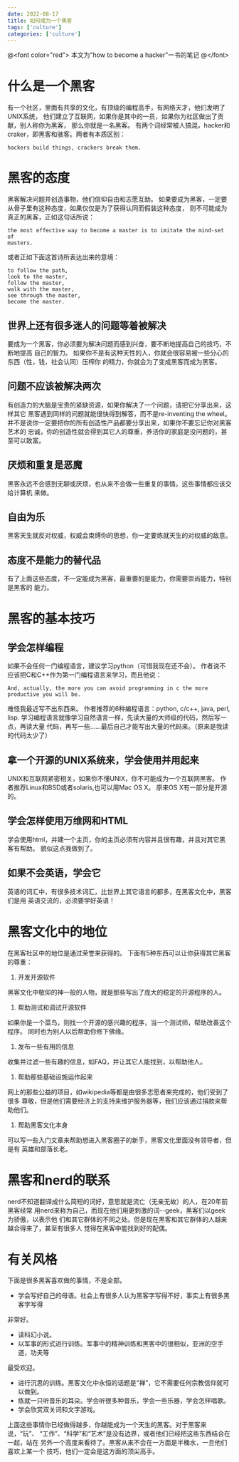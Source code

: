 ```yaml
---
date: 2022-08-17
title: 如何成为一个黑客
tags: ['culture']
categories: ['culture']
---
```


@&lt;font color="red"&gt; 本文为"how to become a hacker"一书的笔记
@&lt;/font&gt;

什么是一个黑客
==============

有一个社区，里面有共享的文化，有顶级的编程高手，有网络天才，他们发明了UNIX系统，
他们建立了互联网，如果你是其中的一员，如果你为社区做出了贡献，别人称你为黑客，
那么你就是一名黑客。
有两个词经常被人搞混，hacker和craker，即黑客和骇客。两者有本质区别：

``` {.example}
hackers build things, crackers break them.
```

黑客的态度
==========

黑客解决问题并创造事物，他们信仰自由和志愿互助。
如果要成为黑客，一定要从骨子里有这种态度，如果仅仅是为了获得认同而假装这种态度，
则不可能成为真正的黑客，正如这句话所说：

``` {.example}
the most effective way to become a master is to imitate the mind-set of 
masters.
```

或者正如下面这首诗所表达出来的意境：

``` {.example}
to follow the path,
look to the master,
follow the master,
walk with the master,
see through the master,
become the master.
```

世界上还有很多迷人的问题等着被解决
----------------------------------

要成为一个黑客，你必须要为解决问题而感到兴奋，要不断地提高自己的技巧，不断地提高
自己的智力。
如果你不是有这种天性的人，你就会很容易被一些分心的东西（性，钱，社会认同）压榨你
的精力，你就会为了变成黑客而成为黑客。

问题不应该被解决两次
--------------------

有创造力的大脑是宝贵的紧缺资源，如果你解决了一个问题，请把它分享出来，这样其它
黑客遇到同样的问题就能很快得到解答，而不是re-inventing the wheel。
并不是说你一定要把你的所有创造性产品都要分享出来，如果你不要忘记你对黑客艺术的
忠诚，你的创造性就会得到其它人的尊重，养活你的家庭是没问题的，甚至可以致富。

厌烦和重复是恶魔
----------------

黑客永远不会感到无聊或厌烦，也从来不会做一些重复的事情。这些事情都应该交给计算机
来做。

自由为乐
--------

黑客天生就反对权威，权威会束缚你的思想，你一定要练就天生的对权威的敌意。

态度不是能力的替代品
--------------------

有了上面这些态度，不一定能成为黑客，最重要的是能力，你需要崇尚能力，特别是黑客的
能力。

黑客的基本技巧
==============

学会怎样编程
------------

如果不会任何一门编程语言，建议学习python（可惜我现在还不会）。
作者说不应该把C和C++作为第一门编程语言来学习，而且他说：

``` {.example}
And, actually, the more you can avoid programming in c the more
productive you will be.
```

难怪我最近写不出东西来。 作者推荐的6种编程语言：python, c/c++, java,
perl, lisp.
学习编程语言就像学习自然语言一样，先读大量的大师级的代码，然后写一点，再读大量
代码，再写一些......最后自己才能写出大量的代码来。（原来是我读的代码太少了）

拿一个开源的UNIX系统来，学会使用并用起来
----------------------------------------

UNIX和互联网紧密相关，如果你不懂UNIX，你不可能成为一个互联网黑客。
作者推荐Linux和BSD或者solaris,也可以用Mac OS X。 原来OS
X有一部分是开源的。

学会怎样使用万维网和HTML
------------------------

学会使用html，并建一个主页，你的主页必须有内容并且很有趣，并且对其它黑客有帮助。
貌似这点我做到了。

如果不会英语，学会它
--------------------

英语的词汇中，有很多技术词汇，比世界上其它语言的都多，在黑客文化中，黑客们是用
英语交流的，必须要学好英语！

黑客文化中的地位
================

在黑客社区中的地位是通过荣誉来获得的。
下面有5种东西可以让你获得其它黑客的尊重：

1.  开发开源软件

黑客文化中敬仰的神一般的人物，就是那些写出了庞大的稳定的开源程序的人。

1.  帮助测试和调试开源软件

如果你是一个菜鸟，则找一个开源的感兴趣的程序，当一个测试师，帮助改善这个程序。
同时也为别人以后帮助你修下佛缘。

1.  发布一些有用的信息

收集并过滤一些有趣的信息，如FAQ，并让其它人能找到，以帮助他人。

1.  帮助那些基础设施运作起来

网上的那些公益的项目，如wikipedia等都是由很多志愿者来完成的，他们受到了很多
尊敬，但是他们需要经济上的支持来维护服务器等，我们应该通过捐款来帮助他们。

1.  帮助黑客文化本身

可以写一些入门文章来帮助想进入黑客圈子的新手，黑客文化里面没有领导者，但是有
英雄和部落长老。

黑客和nerd的联系
================

nerd不知道翻译成什么简短的词好，意思就是流亡（无亲无故）的人，在20年前黑客经常
用nerd来称为自己，而现在他们用更刺激的词--geek，黑客们以geek为骄傲，以表示他
们和其它群体的不同之处。但是现在黑客和其它群体的人越来越合得来了，甚至有很多人
觉得在黑客中能找到好的配偶。

有关风格
========

下面是很多黑客喜欢做的事情，不是全部。

-   学会写好自己的母语。社会上有很多人认为黑客字写得不好，事实上有很多黑客字写得

非常好。

-   读科幻小说。
-   以军事的形式进行训练。军事中的精神训练和黑客中的很相似，亚洲的空手道，功夫等

最受欢迎。

-   进行沉思的训练。黑客文化中永恒的话题是“禅”，它不需要任何宗教信仰就可以做到。
-   练就一只听音乐的耳朵。学会听很多种音乐，学会一些乐器，学会怎样唱歌。
-   学会欣赏双关词和文字游戏。

上面这些事情你已经做得越多，你越能成为一个天生的黑客。对于黑客来说，“玩”、
“工作”、“科学”和“艺术”是没有边界，或者他们已经把这些东西结合在一起，站在
另外一个高度来看待了。黑客从来不会在一方面是半桶水，一旦他们喜欢上某一个
技巧，他们一定会是这方面的顶尖高手。
